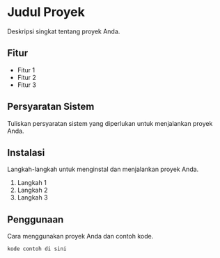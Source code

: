 # Judul Proyek

Deskripsi singkat tentang proyek Anda.

## Fitur

- Fitur 1
- Fitur 2
- Fitur 3

## Persyaratan Sistem

Tuliskan persyaratan sistem yang diperlukan untuk menjalankan proyek Anda.

## Instalasi

Langkah-langkah untuk menginstal dan menjalankan proyek Anda.

1. Langkah 1
2. Langkah 2
3. Langkah 3

## Penggunaan

Cara menggunakan proyek Anda dan contoh kode.

```python
kode contoh di sini
